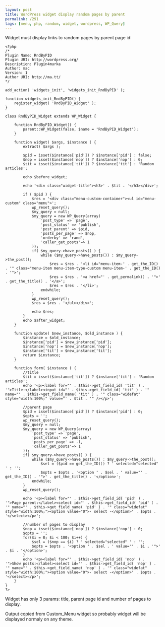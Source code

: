 ```yaml
---
layout: post
title: WordPress widget display random pages by parent
permalink: /291
tags: [menu, php, random, widget, wordpress, WP_Query]
---
```


Widget must display links to random pages by parent page id


    <?php
    /*
    Plugin Name: RndByPID
    Plugin URI: http://wordpress.org/
    Description: Plugin4murka
    Author: mac
    Version: 1
    Author URI: http://ma.tt/
    */

    add_action( 'widgets_init', 'widgets_init_RndByPID' );

    function widgets_init_RndByPID() {
        register_widget( 'RndByPID_Widget' );
    }

    class RndByPID_Widget extends WP_Widget {

        function RndByPID_Widget() {
            parent::WP_Widget(false, $name = 'RndByPID_Widget');
        }

        function widget( $args, $instance ) {
            extract( $args );

            $pid = isset($instance['pid']) ? $instance['pid'] : false;
            $nop = isset($instance['nop']) ? $instance['nop'] : 0;
            $tit = isset($instance['tit']) ? $instance['tit'] : 'Random articles';

            echo $before_widget;

            echo '<div class="widget-title"><h3>' . $tit . '</h3></div>';

            if ( $pid ) {
                $res = '<div class="menu-custom-container"><ul id="menu-custom" class="menu">';
                wp_reset_query();
                $my_query = null;
                $my_query = new WP_Query(array(
                    'post_type' => 'page',
                    'post_status' => 'publish',
                    'post_parent' => $pid,
                    'posts_per_page' => $nop,
                    'orderby' => 'rand',
                    'caller_get_posts'=> 1
                ));
                if( $my_query->have_posts() ) {
                    while ($my_query->have_posts()) : $my_query->the_post();
                        $res = $res . '<li id="menu-item-' . get_the_ID() . '" class="menu-item menu-item-type-custom menu-item-' . get_the_ID() . '">';
                        $res = $res . '<a href="' . get_permalink() . '">' . get_the_title() . '</a>';
                        $res = $res . '</li>';
                    endwhile;
                }
                wp_reset_query();
                $res = $res . '</ul></div>';

                echo $res;
            }
            echo $after_widget;
        }

        function update( $new_instance, $old_instance ) {
            $instance = $old_instance;
            $instance['pid'] = $new_instance['pid'];
            $instance['nop'] = $new_instance['nop'];
            $instance['tit'] = $new_instance['tit'];
            return $instance;
        }

        function form( $instance ) {
            //title
            $tit = isset($instance['tit']) ? $instance['tit'] : 'Random articles';
            echo '<p><label for="' . $this->get_field_id( 'tit' ) . '">Title:</label><input id="' . $this->get_field_id( 'tit' ) . '" name="' . $this->get_field_name( 'tit' ) . '" class="widefat" style="width:100%;" value="' . $tit . '" /></p>';

            //parent page
            $pid = isset($instance['pid']) ? $instance['pid'] : 0;
            $opts = '';
            wp_reset_query();
            $my_query = null;
            $my_query = new WP_Query(array(
                'post_type' => 'page',
                'post_status' => 'publish',
                'posts_per_page' => -1,
                'caller_get_posts'=> 1
            ));
            if( $my_query->have_posts() ) {
                while ($my_query->have_posts()) : $my_query->the_post();
                    $sel = ($pid == get_the_ID()) ? ' selected="selected" ' : '';
                    $opts = $opts . '<option ' . $sel . ' value="' . get_the_ID() . '">' . get_the_title() . '</option>';
                endwhile;
            }
            wp_reset_query();

            echo '<p><label for="' . $this->get_field_id( 'pid' ) . '">Page parent:</label><select id="' . $this->get_field_id( 'pid' ) . '" name="' . $this->get_field_name( 'pid' ) . '" class="widefat" style="width:100%;"><option value="0">- select -</option>' . $opts . '</select></p>';

            //number of pages to display
            $nop = isset($instance['nop']) ? $instance['nop'] : 0;
            $opts = '';
            for($i = 0; $i < 100; $i++) {
                $sel = ($nop == $i) ? ' selected="selected" ' : '';
                $opts = $opts . '<option ' . $sel . ' value="' . $i . '">' . $i . '</option>';
            }
            echo '<p><label for="' . $this->get_field_id( 'nop' ) . '">Show posts:</label><select id="' . $this->get_field_id( 'nop' ) . '" name="' . $this->get_field_name( 'nop' ) . '" class="widefat" style="width:100%;"><option value="0">- select -</option>' . $opts . '</select></p>';
        }
    }
    ?>


Widget has only 3 params: title, parent page id and number of pages to
display.


Output copied from Custom_Menu widget so probably widget will be displayed
normaly on any theme.

